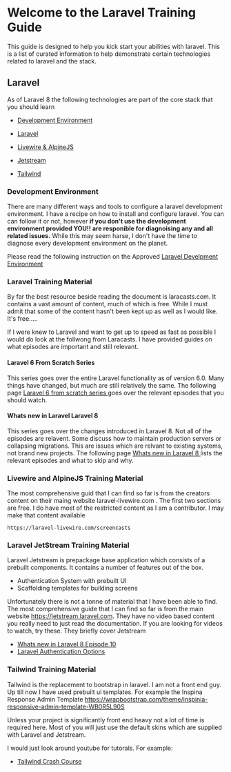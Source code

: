 # Welcome to the Laravel Training Guide

This guide is designed to help you kick start your abilities with laravel.
This is a list of curated information to help demonstrate certain technologies related to laravel and the stack.


## Laravel

As of Laravel 8 the following  technologies are part of the core stack that you should learn

* [Development Environment](#Development-Environment)

* [Laravel](#Laravel-Training-Material)
* [Livewire & AlpineJS](#Livewire-and-AlpineJS-Training-Material)
* [Jetstream](#Laravel-JetStream-Training-Material)
* [Tailwind](#Tailwind-JetStream-Training-Material)


### Development Environment

There are many different ways and tools to configure a laravel development environment.    I have a recipe on how to install and configure laravel.    You can can follow it or not, however __if you don't use the development environment provided YOU!! are responible for diagnoising any and all related issues.__    While this may seem harse, I don't have the time to diagnose every development environment on the planet.   

Please read the following instruction on the Approved [Laravel Develpment Environment](laravel/laravel-6-from-scratch.md)


### Laravel Training Material

By far the best resource beside reading the document is laracasts.com.  It contains a vast amount of content, much of which is free.    While I must admit that some of the content hasn't been kept up as well as I would like.  It's free.....

If I were knew to Laravel and want to get up to speed as fast as possible I would do look at the follwong from Laracasts.  I have provided guides on what episodes are important and still relevant.

#### Laravel 6 From Scratch Series 

This series goes over the entire Laravel functionality as of version 6.0.   Many things have changed, but much are still relatively the same.   The following page [Laravel 6 from scratch series ](laravel/laravel-6-from-scratch.md) goes over the relevant episodes that you should watch.

#### Whats new in Laravel Laravel 8 

This series goes over the changes introduced in Laravel 8.   Not all of the episodes are relavent.   Some discuss how to maintain production servers or collapsing migrations.   This are issues which are relvant to existing systems, not brand new projects.   The following page [Whats new in Laravel 8 ](laravel/laravel-6-from-scratch.md) lists the relevant episodes and what to skip and why.


### Livewire and AlpineJS Training Material

The most comprehensive guid that I can find so far is from the creators content on their maing website laravel-livewire.com .   The first two sections are free.   I do have most of the restricted content as I am a contributor.   I may make that content available

    https://laravel-livewire.com/screencasts


### Laravel JetStream Training Material

Laravel Jetstream is prepackage base application which consists of a prebuilt components.   It contains a number of features out of the box.
* Authentication System with prebuilt UI
* Scaffolding templates for building screens

Unfortunately there is not a tonne of material that I have been able to find.  The most comprehensive guide that I can find so far is from the main website https://jetstream.laravel.com.  They have no video based content you really need to just read the documentation.  If you are looking for videos to watch, try these.
They briefly cover Jetstream

* [Whats new in Laravel 8 Episode 10](https://laracasts.com/series/whats-new-in-laravel-8/episodes/10)
* [Laravel Authentication Options](https://laracasts.com/series/laravel-authentication-options)


### Tailwind Training Material

Tailwind is the replacement to bootstrap in laravel.  I am not a front end guy.  Up till now I have used prebuilt ui templates.   For example the Inspina Response Admin Template  https://wrapbootstrap.com/theme/inspinia-responsive-admin-template-WB0R5L90S

Unless your project is significantly front end heavy not a lot of time is required here.   Most of you will just use the default skins which are supplied with Laravel and Jetstream.   

I would just look around youtube for tutorals.
For example: 
 * [Tailwind Crash Course](https://www.youtube.com/watch?v=UBOj6rqRUME)